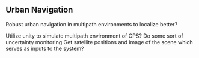 ## Urban Navigation

Robust urban navigation in multipath environments to localize better? 

Utilize unity to simulate multipath environment of GPS?
Do some sort of uncertainty monitoring 
Get satellite positions and image of the scene which serves as inputs to the system?
 

